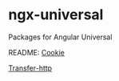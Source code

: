 # ngx-universal

Packages for Angular Universal

README:
[Cookie](./src/cookie/README.md)

[Transfer-http](./src/transfer-http/README.md)
